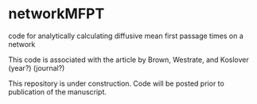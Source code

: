 # networkMFPT
code for analytically calculating diffusive mean first passage times on a network

This code is associated with the article by Brown, Westrate, and Koslover (year?) (journal?)


This repository is under construction. Code will be posted prior to publication of the manuscript.
